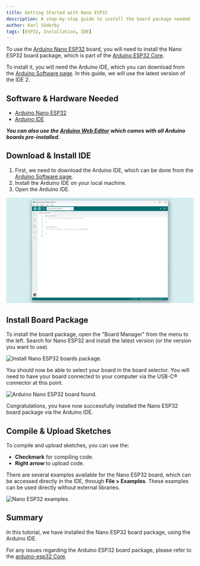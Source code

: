 ```yaml
---
title: Getting Started with Nano ESP32
description: A step-by-step guide to install the board package needed for the Nano ESP32.
author: Karl Söderby
tags: [ESP32, Installation, IDE]
---
```


To use the [Arduino Nano ESP32](/hardware/nano-esp32) board, you will need to install the Nano ESP32 board package, which is part of the [Arduino ESP32 Core](https://github.com/arduino/arduino-esp32/tree/master).

To install it, you will need the Arduino IDE, which you can download from the [Arduino Software page](https://www.arduino.cc/en/software). In this guide, we will use the latest version of the IDE 2.

## Software & Hardware Needed

- [Arduino Nano ESP32](https://store.arduino.cc/nano-esp32)
- [Arduino IDE](/software/ide-v2)

***You can also use the [Arduino Web Editor](https://create.arduino.cc/editor) which comes with all Arduino boards pre-installed.***

## Download & Install IDE

1. First, we need to download the Arduino IDE, which can be done from the [Arduino Software page](https://www.arduino.cc/en/software/).
2. Install the Arduino IDE on your local machine.
3. Open the Arduino IDE.

![The Arduino IDE.](assets/open-ide.png)

## Install Board Package

To install the board package, open the "Board Manager" from the menu to the left. Search for Nano ESP32 and install the latest version (or the version you want to use).

![Install Nano ESP32 boards package.]()

You should now be able to select your board in the board selector. You will need to have your board connected to your computer via the USB-C® connector at this point.

![Arduino Nano ESP32 board found.]()

Congratulations, you have now successfully installed the Nano ESP32 board package via the Arduino IDE.

## Compile & Upload Sketches

To compile and upload sketches, you can use the:
- **Checkmark** for compiling code.
- **Right arrow** to upload code.

There are several examples available for the Nano ESP32 board, which can be accessed directly in the IDE, through **File > Examples**. These examples can be used directly without external libraries.

![Nano ESP32 examples.]()

## Summary

In this tutorial, we have installed the Nano ESP32 board package, using the Arduino IDE.

For any issues regarding the Arduino ESP32 board package, please refer to the [arduino-esp32 Core](https://github.com/arduino/arduino-esp32).